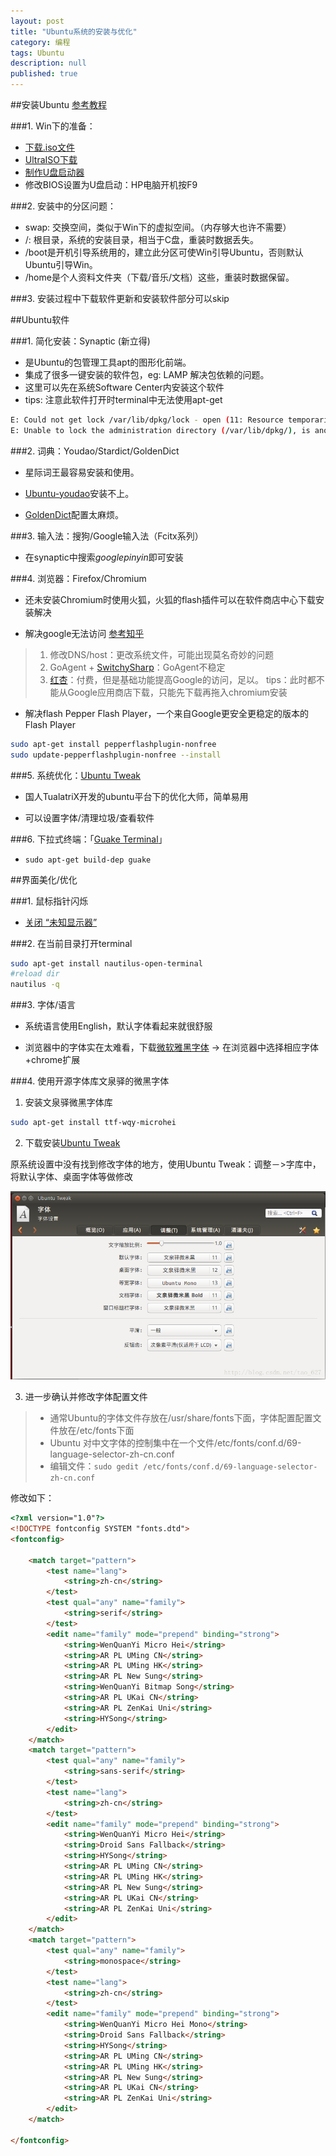 ```yaml
---
layout: post
title: "Ubuntu系统的安装与优化"
category: 编程
tags: Ubuntu
description: null
published: true
---
```


##安装Ubuntu 
[参考教程](http://jingyan.baidu.com/article/ff42efa9423991c19e22020d.html)

###1. Win下的准备：
- [下载.iso文件](http://www.ubuntu.com/download/desktop)
- [UltraISO下载](http://www.baidu.com/s?&wd=UltraISO)
- [制作U盘启动器](http://jingyan.baidu.com/article/d169e186800f02436711d87b.html)
- 修改BIOS设置为U盘启动：HP电脑开机按F9

###2. 安装中的分区问题：
- swap: 交换空间，类似于Win下的虚拟空间。（内存够大也许不需要）
- /: 根目录，系统的安装目录，相当于C盘，重装时数据丢失。
- /boot是开机引导系统用的，建立此分区可使Win引导Ubuntu，否则默认Ubuntu引导Win。
- /home是个人资料文件夹（下载/音乐/文档）这些，重装时数据保留。

###3. 安装过程中下载软件更新和安装软件部分可以skip

##Ubuntu软件

###1. 简化安装：Synaptic (新立得) 
- 是Ubuntu的包管理工具apt的图形化前端。
- 集成了很多一键安装的软件包，eg: LAMP 解决包依赖的问题。
- 这里可以先在系统Software Center内安装这个软件
- tips: 注意此软件打开时terminal中无法使用apt-get

```bash
E: Could not get lock /var/lib/dpkg/lock - open (11: Resource temporarily unavailable)
E: Unable to lock the administration directory (/var/lib/dpkg/), is another process using it?
```

###2. 词典：Youdao/Stardict/GoldenDict
- 星际词王最容易安装和使用。

- [Ubuntu-youdao](https://www.google.com/search?q=Ubuntu-youdao)安装不上。

- [GoldenDict](https://www.google.com/search?q=GoldenDict)配置太麻烦。

###3. 输入法：搜狗/Google输入法（Fcitx系列）

- 在synaptic中搜索*googlepinyin*即可安装

###4. 浏览器：Firefox/Chromium

- 还未安装Chromium时使用火狐，火狐的flash插件可以在软件商店中心下载安装解决

- 解决google无法访问 [参考知乎](http://www.zhihu.com/question/21245060/answer/27201877)

> 1. 修改DNS/host：更改系统文件，可能出现莫名奇妙的问题
> 2. GoAgent + [SwitchySharp](http://www.baidu.com/s?&wd=SwitchySharp)：GoAgent不稳定
> 3. [红杏](http://botey.cn/UPLOAD/All_Files/Chrome_Red.rar)：付费，但是基础功能提高Google的访问，足以。 
> tips：此时都不能从Google应用商店下载，只能先下载再拖入chromium安装

- 解决flash
Pepper Flash Player，一个来自Google更安全更稳定的版本的Flash Player

```bash
sudo apt-get install pepperflashplugin-nonfree
sudo update-pepperflashplugin-nonfree --install
```

###5. 系统优化：[Ubuntu Tweak](http://ubuntu-tweak.com/)

- 国人TualatriX开发的ubuntu平台下的优化大师，简单易用

- 可以设置字体/清理垃圾/查看软件

###6. 下拉式终端：「[Guake Terminal](https://github.com/Guake/guake/)」

- `sudo apt-get build-dep guake`


##界面美化/优化 

###1. 鼠标指针闪烁

- [关闭 “未知显示器”](http://jingyan.baidu.com/article/3aed632e78668970108091c0.html)

###2. 在当前目录打开terminal

```bash
sudo apt-get install nautilus-open-terminal
#reload dir
nautilus -q
```

###3. 字体/语言

- 系统语言使用English，默认字体看起来就很舒服

- 浏览器中的字体实在太难看，下载[微软雅黑字体](http://www.baidu.com/s?&wd=微软雅黑字体) -> 在浏览器中选择相应字体+chrome扩展

###4. 使用开源字体库文泉驿的微黑字体

1) 安装文泉驿微黑字体库

```sh
sudo apt-get install ttf-wqy-microhei
```

2) 下载安装[Ubuntu Tweak](http://ubuntu-tweak.com/)

原系统设置中没有找到修改字体的地方，使用Ubuntu Tweak：调整－>字库中，将默认字体、桌面字体等做修改

![set-tweak](/public/img/tech/tweak.png)

3) 进一步确认并修改字体配置文件

> - 通常Ubuntu的字体文件存放在/usr/share/fonts下面，字体配置配置文件放在/etc/fonts下面
> - Ubuntu 对中文字体的控制集中在一个文件/etc/fonts/conf.d/69-language-selector-zh-cn.conf
> - 编辑文件：`sudo gedit /etc/fonts/conf.d/69-language-selector-zh-cn.conf `

修改如下：

```html
<?xml version="1.0"?>
<!DOCTYPE fontconfig SYSTEM "fonts.dtd">
<fontconfig>

    <match target="pattern">
        <test name="lang">
            <string>zh-cn</string>
        </test>
        <test qual="any" name="family">
            <string>serif</string>
        </test>
        <edit name="family" mode="prepend" binding="strong">
            <string>WenQuanYi Micro Hei</string>
            <string>AR PL UMing CN</string>
            <string>AR PL UMing HK</string>
            <string>AR PL New Sung</string>
            <string>WenQuanYi Bitmap Song</string>
            <string>AR PL UKai CN</string>
            <string>AR PL ZenKai Uni</string>
            <string>HYSong</string>
        </edit>
    </match> 
    <match target="pattern">
        <test qual="any" name="family">
            <string>sans-serif</string>
        </test>
        <test name="lang">
            <string>zh-cn</string>
        </test>
        <edit name="family" mode="prepend" binding="strong">
            <string>WenQuanYi Micro Hei</string>
            <string>Droid Sans Fallback</string>
            <string>HYSong</string>
            <string>AR PL UMing CN</string>
            <string>AR PL UMing HK</string>
            <string>AR PL New Sung</string>
            <string>AR PL UKai CN</string>
            <string>AR PL ZenKai Uni</string>
        </edit>
    </match> 
    <match target="pattern">
        <test qual="any" name="family">
            <string>monospace</string>
        </test>
        <test name="lang">
            <string>zh-cn</string>
        </test>
        <edit name="family" mode="prepend" binding="strong">
            <string>WenQuanYi Micro Hei Mono</string>
            <string>Droid Sans Fallback</string>
            <string>HYSong</string>
            <string>AR PL UMing CN</string>
            <string>AR PL UMing HK</string>
            <string>AR PL New Sung</string>
            <string>AR PL UKai CN</string>
            <string>AR PL ZenKai Uni</string>
        </edit>
    </match> 

</fontconfig>
```